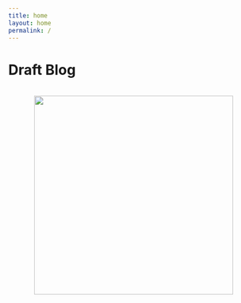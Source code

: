 ```yaml
---
title: home
layout: home
permalink: /
---
```


# Draft Blog

<br>
<div style="text-align: center"> <img src="figs/fifty-four.png" width="400" length="300"/></div>

